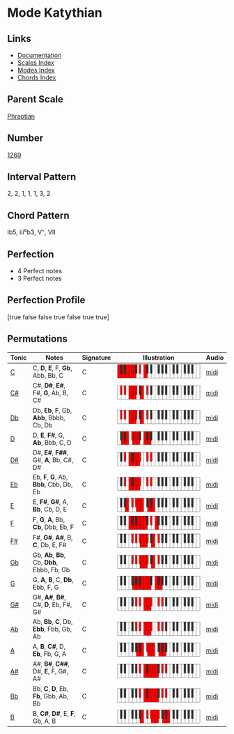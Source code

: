 # Mode Katythian

## Links

- [Documentation](README.md)
- [Scales Index](Scales.md)
- [Modes Index](Modes.md)
- [Chords Index](Chords.md)

## Parent Scale

[Phraptian](ScalePhraptian.md)

## Number

[1269](https://ianring.com/musictheory/scales/1269)

## Interval Pattern

2, 2, 1, 1, 1, 3, 2

## Chord Pattern

Ib5, iii⁰b3, V⁺, VII

## Perfection

- 4 Perfect notes
- 3 Perfect notes

## Perfection Profile

[true false false true false true true]

## Permutations

| Tonic | Notes | Signature | Illustration | Audio |
|-------|-------|-----------|--------------|-------|
| [C](ModeCNaturalKatythian.md) | C, **D**, **E**, F, **Gb**, Abb, Bb, C | C | ![CNaturalKatythian](ModeCNaturalKatythian.png) | [midi](https://github.com/edipermadi/music/blob/main/docs/ModeCNaturalKatythian.mid?raw=true) |
| [C#](ModeCSharpKatythian.md) | C#, **D#**, **E#**, F#, **G**, Ab, B, C# | C | ![CSharpKatythian](ModeCSharpKatythian.png) | [midi](https://github.com/edipermadi/music/blob/main/docs/ModeCSharpKatythian.mid?raw=true) |
| [Db](ModeDFlatKatythian.md) | Db, **Eb**, **F**, Gb, **Abb**, Bbbb, Cb, Db | C | ![DFlatKatythian](ModeDFlatKatythian.png) | [midi](https://github.com/edipermadi/music/blob/main/docs/ModeDFlatKatythian.mid?raw=true) |
| [D](ModeDNaturalKatythian.md) | D, **E**, **F#**, G, **Ab**, Bbb, C, D | C | ![DNaturalKatythian](ModeDNaturalKatythian.png) | [midi](https://github.com/edipermadi/music/blob/main/docs/ModeDNaturalKatythian.mid?raw=true) |
| [D#](ModeDSharpKatythian.md) | D#, **E#**, **F##**, G#, **A**, Bb, C#, D# | C | ![DSharpKatythian](ModeDSharpKatythian.png) | [midi](https://github.com/edipermadi/music/blob/main/docs/ModeDSharpKatythian.mid?raw=true) |
| [Eb](ModeEFlatKatythian.md) | Eb, **F**, **G**, Ab, **Bbb**, Cbb, Db, Eb | C | ![EFlatKatythian](ModeEFlatKatythian.png) | [midi](https://github.com/edipermadi/music/blob/main/docs/ModeEFlatKatythian.mid?raw=true) |
| [E](ModeENaturalKatythian.md) | E, **F#**, **G#**, A, **Bb**, Cb, D, E | C | ![ENaturalKatythian](ModeENaturalKatythian.png) | [midi](https://github.com/edipermadi/music/blob/main/docs/ModeENaturalKatythian.mid?raw=true) |
| [F](ModeFNaturalKatythian.md) | F, **G**, **A**, Bb, **Cb**, Dbb, Eb, F | C | ![FNaturalKatythian](ModeFNaturalKatythian.png) | [midi](https://github.com/edipermadi/music/blob/main/docs/ModeFNaturalKatythian.mid?raw=true) |
| [F#](ModeFSharpKatythian.md) | F#, **G#**, **A#**, B, **C**, Db, E, F# | C | ![FSharpKatythian](ModeFSharpKatythian.png) | [midi](https://github.com/edipermadi/music/blob/main/docs/ModeFSharpKatythian.mid?raw=true) |
| [Gb](ModeGFlatKatythian.md) | Gb, **Ab**, **Bb**, Cb, **Dbb**, Ebbb, Fb, Gb | C | ![GFlatKatythian](ModeGFlatKatythian.png) | [midi](https://github.com/edipermadi/music/blob/main/docs/ModeGFlatKatythian.mid?raw=true) |
| [G](ModeGNaturalKatythian.md) | G, **A**, **B**, C, **Db**, Ebb, F, G | C | ![GNaturalKatythian](ModeGNaturalKatythian.png) | [midi](https://github.com/edipermadi/music/blob/main/docs/ModeGNaturalKatythian.mid?raw=true) |
| [G#](ModeGSharpKatythian.md) | G#, **A#**, **B#**, C#, **D**, Eb, F#, G# | C | ![GSharpKatythian](ModeGSharpKatythian.png) | [midi](https://github.com/edipermadi/music/blob/main/docs/ModeGSharpKatythian.mid?raw=true) |
| [Ab](ModeAFlatKatythian.md) | Ab, **Bb**, **C**, Db, **Ebb**, Fbb, Gb, Ab | C | ![AFlatKatythian](ModeAFlatKatythian.png) | [midi](https://github.com/edipermadi/music/blob/main/docs/ModeAFlatKatythian.mid?raw=true) |
| [A](ModeANaturalKatythian.md) | A, **B**, **C#**, D, **Eb**, Fb, G, A | C | ![ANaturalKatythian](ModeANaturalKatythian.png) | [midi](https://github.com/edipermadi/music/blob/main/docs/ModeANaturalKatythian.mid?raw=true) |
| [A#](ModeASharpKatythian.md) | A#, **B#**, **C##**, D#, **E**, F, G#, A# | C | ![ASharpKatythian](ModeASharpKatythian.png) | [midi](https://github.com/edipermadi/music/blob/main/docs/ModeASharpKatythian.mid?raw=true) |
| [Bb](ModeBFlatKatythian.md) | Bb, **C**, **D**, Eb, **Fb**, Gbb, Ab, Bb | C | ![BFlatKatythian](ModeBFlatKatythian.png) | [midi](https://github.com/edipermadi/music/blob/main/docs/ModeBFlatKatythian.mid?raw=true) |
| [B](ModeBNaturalKatythian.md) | B, **C#**, **D#**, E, **F**, Gb, A, B | C | ![BNaturalKatythian](ModeBNaturalKatythian.png) | [midi](https://github.com/edipermadi/music/blob/main/docs/ModeBNaturalKatythian.mid?raw=true) |

